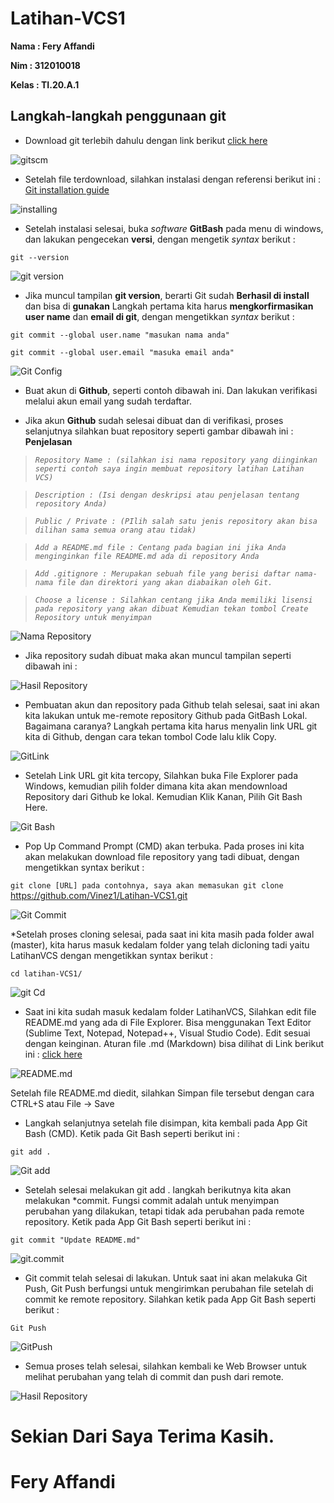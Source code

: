 # Latihan-VCS1

**Nama : Fery Affandi** <br>

**Nim :  312010018** <br>

**Kelas : TI.20.A.1** <br>

## Langkah-langkah  penggunaan git 

* Download git terlebih dahulu dengan link berikut [click here](https://git-scm.com) <br>

![gitscm](foto/GitBush.png)

* Setelah file terdownload, silahkan instalasi dengan referensi berikut ini : [Git installation guide](https://git-scm.com/book/en/v2/getting-Started-Installing-Git) <br>


![installing](foto/installing.png) <br>

* Setelah instalasi selesai, buka *software* **GitBash** pada menu di windows, dan lakukan pengecekan **versi**, dengan mengetik *syntax* berikut : <br>

`git --version` <br>

![git version](foto/git-version.png) <br>

* Jika muncul tampilan **git version**, berarti Git sudah **Berhasil di install** dan bisa di **gunakan** Langkah pertama kita harus **mengkorfirmasikan user name** dan **email di git**, dengan mengetikkan *syntax* berikut : <br>

`git commit --global user.name "masukan nama anda"` <br>

`git commit --global user.email "masuka email anda"` <br>

![Git Config](foto/GitBikinUser.png) <br>

* Buat akun di **Github**, seperti contoh dibawah ini. Dan lakukan verifikasi melalui akun email yang sudah terdaftar.

* Jika akun **Github** sudah selesai dibuat dan di verifikasi, proses selanjutnya silahkan  buat repository seperti gambar dibawah ini : <br>
**Penjelasan**

> *`Repository Name : (silahkan isi nama repository yang diinginkan seperti contoh saya ingin membuat repository latihan Latihan VCS)`* <br>

> *`Description : (Isi dengan deskripsi atau penjelasan tentang repository Anda)`* <br> 

> *`Public / Private : (PIlih salah satu jenis repository akan bisa dilihan sama semua orang atau tidak)`* <br>

> *`Add a README.md file : Centang pada bagian ini jika Anda menginginkan file README.md ada di repository Anda`* <br>

> *`Add .gitignore : Merupakan sebuah file yang berisi daftar nama-nama file dan direktori yang akan diabaikan oleh Git.`* <br>

> *`Choose a license : Silahkan centang jika Anda memiliki lisensi pada repository yang akan dibuat Kemudian tekan tombol Create Repository untuk menyimpan`* <br>

![Nama Repository](foto/Nama-repository.png) <br>

* Jika repository sudah dibuat maka akan muncul tampilan seperti dibawah ini : <br>

![Hasil Repository](foto/Hasil.Repository.png) <br>

* Pembuatan akun dan repository pada Github telah selesai, saat ini akan kita lakukan untuk me-remote repository Github pada GitBash Lokal. Bagaimana caranya? Langkah pertama kita harus menyalin link URL git kita di Github, dengan cara tekan tombol Code lalu klik Copy. <br>

![GitLink](foto/code-link.png) <br>

* Setelah Link URL git kita tercopy, Silahkan buka File Explorer pada Windows, kemudian pilih folder dimana kita akan mendownload Repository dari Github ke lokal. Kemudian Klik Kanan, Pilih Git Bash Here. <br>

![Git Bash](foto/GitBash.png) <br>

* Pop Up Command Prompt (CMD) akan terbuka. Pada proses ini kita akan melakukan download file repository yang tadi dibuat, dengan mengetikkan syntax berikut :

`git clone [URL] pada contohnya, saya akan memasukan git clone` <br>
https://github.com/Vinez1/Latihan-VCS1.git

![Git Commit](foto/git.commit.png) <br>

*Setelah proses cloning selesai, pada saat ini kita masih pada folder awal (master), kita harus masuk kedalam folder yang telah dicloning tadi yaitu LatihanVCS dengan mengetikkan syntax berikut : <br>

`cd latihan-VCS1/` <br>

![git Cd](foto/cd.png) <br>

* Saat ini kita sudah masuk kedalam folder LatihanVCS, Silahkan edit file README.md yang ada di File Explorer. Bisa menggunakan Text Editor (Sublime Text, Notepad, Notepad++, Visual Studio Code). Edit sesuai dengan keinginan. Aturan file .md (Markdown) bisa dilihat di Link berikut ini : [click here](https://guides.github.com/features/mastering-markdown/) <br>

![README.md](foto/Readme.png) <br>

Setelah file README.md diedit, silahkan Simpan file tersebut dengan cara CTRL+S atau File -> Save <br>

* Langkah selanjutnya setelah file disimpan, kita kembali pada App Git Bash (CMD). Ketik pada Git Bash seperti berikut ini : <br>

`git add .` <br>

![Git add](foto/git.add.png) <br>

* Setelah selesai melakukan git add . langkah berikutnya kita akan melakukan *commit. Fungsi commit adalah untuk menyimpan perubahan yang dilakukan, tetapi tidak ada perubahan pada remote repository. Ketik pada App Git Bash seperti berikut ini : <br>

`git commit "Update README.md"` <br>

![git.commit](foto/git.commit.png) <br>

* Git commit telah selesai di lakukan. Untuk saat ini akan melakuka Git Push, Git Push berfungsi untuk mengirimkan perubahan file setelah di commit ke remote repository. Silahkan ketik pada App Git Bash seperti berikut : <br>

`Git Push` <br>

![GitPush](foto/gitpush.png) <br>

* Semua proses telah selesai, silahkan kembali ke Web Browser untuk melihat perubahan yang telah di commit dan push dari remote. <br>

![Hasil Repository](foto/Hasil.Repository.png) <br>

# Sekian Dari Saya Terima Kasih. <br>

# Fery Affandi